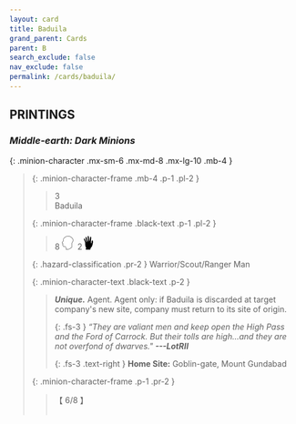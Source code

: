 ```yaml
---
layout: card
title: Baduila
grand_parent: Cards
parent: B
search_exclude: false
nav_exclude: false
permalink: /cards/baduila/
---
```


## PRINTINGS


### _Middle-earth: Dark Minions_

{: .minion-character .mx-sm-6 .mx-md-8 .mx-lg-10 .mb-4 }
> {: .minion-character-frame .mb-4 .p-1 .pl-2 }
> > <div class="hazard-mp">3</div>
> > <div class="card-name">Baduila</div>
>
> {: .minion-character-frame .black-text .p-1 .pl-2 }
> > 8 ![](/assets/images/mind.svg)&ensp;2![](/assets/images/di.svg)
>
> {: .hazard-classification .pr-2 }
> Warrior/Scout/Ranger Man
>
> {: .minion-character-text .black-text .p-2 }
> > _**Unique.**_ Agent. Agent only: if Baduila is discarded at target company's new site, company must return to its site of origin. 
> > 
> > {: .fs-3 } 
> > _“They are valiant men and keep open the High Pass and the Ford of Carrock. But their tolls are high...and they are not overfond of dwarves."_ ***---&#65279;LotRII***  
> > 
> > {: .fs-3 .text-right } 
> > **Home Site:** Goblin-gate, Mount Gundabad  
>
> {: .minion-character-frame .p-1 .pr-2 }
> > <div class="card-shield">【 6/8 】</div>
> > <div class="card-corruption-white">&nbsp;</div>
